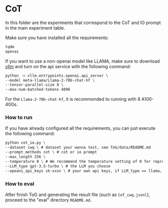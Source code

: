 # CoT

In this folder are the experiments that correspond to the CoT and IO prompt in the main experiment table.

Make sure you have installed all the requirements:
```sh
tqdm
openai
```
>
If you want to use a non-openai model like LLAMA, make sure to download [vllm](https://github.com/vllm-project/vllm) and turn on the api service with the following command:

```sh
python -m vllm.entrypoints.openai.api_server \
--model meta-llama/Llama-2-70b-chat-hf \
--tensor-parallel-size 8 \
--max-num-batched-tokens 4096
```

For the `Llama-2-70b-chat-hf`, it is recommended to running with 8 A100-40Gs.

### How to run
If you have already configured all the requirements, you can just execute the following command:
```sh
python cot_io.py \
--dataset cwq \ # dataset your wanna test, see ToG/data/README.md
--prompt_methods cot \ # cot or io prompt
--max_length 256 \ 
--temperature 0 \ # We recommend the temperature setting of 0 for reproducible results.
--LLM_type gpt-3.5-turbo \ # the LLM you choose
--opeani_api_keys sk-xxxx \ # your own api keys, if LLM_type == llama, this parameter would be rendered ineffective.
```

### How to eval
After finish ToG and generating the result file (such as `CoT_cwq.jsonl`), proceed to the "eval" directory `README.md`.